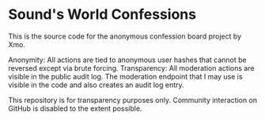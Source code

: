 # Sound's World Confessions

This is the source code for the anonymous confession board project by Xmo.

Anonymity: All actions are tied to anonymous user hashes that cannot be reversed except via brute forcing.
Transparency: All moderation actions are visible in the public audit log. The moderation endpoint that I may use is visible in the code and also creates an audit log entry.


This repository is for transparency purposes only. Community interaction on GitHub is disabled to the extent possible.